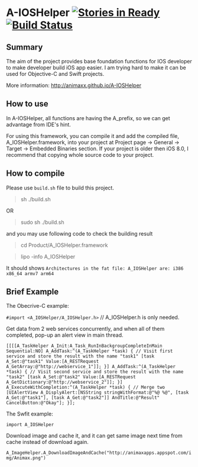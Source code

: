 A-IOSHelper [![Stories in Ready](https://badge.waffle.io/animaxx/a-ioshelper.svg?label=ready&title=Ready)](http://waffle.io/animaxx/a-ioshelper)  [![Build Status](https://travis-ci.org/Animaxx/A-IOSHelper.svg?branch=master)](https://travis-ci.org/Animaxx/A-IOSHelper)
===========

## Summary
The aim of the project provides base foundation functions for IOS developer to make developer build iOS app easier. I am trying hard to make it can be used for Objective-C and Swift projects.

More information: http://animaxx.github.io/A-IOSHelper

## How to use
In A-IOSHelper, all functions are having the A_prefix, so we can get advantage from IDE's hint.

For using this framework, you can compile it and add the compiled file, A_IOSHelper.framework, into your project at Project page -> General -> Target -> Embedded Binaries section. If your project is older then iOS 8.0, I recommend that copying whole source code to your project.

## How to compile 
Please use `build.sh` file to build this project.
> sh ./build.sh

OR
> sudo sh ./build.sh

and you may use following code to check the building result 
> cd Product/A_IOSHelper.framework

> lipo -info A_IOSHelper

It should shows `Architectures in the fat file: A_IOSHelper are: i386 x86_64 armv7 arm64`

## Brief Example
The Obecrive-C example:

`#import <A_IOSHelper/A_IOSHelper.h>` // A_IOSHelper.h is only needed. 

Get data from 2 web services concurrently, and when all of them completed, pop-up an alert view in main thread.

`[[[[A_TaskHelper A_Init:A_Task_RunInBackgroupCompleteInMain
                   Sequential:NO] A_AddTask:^(A_TaskHelper *task) {
    // Visit first service and store the result with the name "task1"
    [task A_Set:@"task1" Value:[A_RESTRequest A_GetArray:@"http://webservice_1"]];
}] A_AddTask:^(A_TaskHelper *task) {
    // Visit second service and store the result with the name "task2"
    [task A_Set:@"task2" Value:[A_RESTRequest A_GetDictionary:@"http://webservice_2"]];
}] A_ExecuteWithCompletion:^(A_TaskHelper *task) {
    // Merge two
    [UIAlertView A_DisplyAlert:[NSString stringWithFormat:@"%@ %@",
                                [task A_Get:@"task1"],
                                [task A_Get:@"task2"]]
                      AndTitle:@"Result"
                  CancelButton:@"Okay"];
}];`

The Swfit example:

`import A_IOSHelper`

Download image and cache it, and it can get same image next time from cache instead of download again.

`A_ImageHelper.A_DownloadImageAndCache("http://animaxapps.appspot.com/img/Animax.png")`


